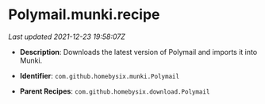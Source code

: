 # Polymail.munki.recipe

_Last updated 2021-12-23 19:58:07Z_

- **Description**: Downloads the latest version of Polymail and imports it into Munki.

- **Identifier**: `com.github.homebysix.munki.Polymail`

- **Parent Recipes**: `com.github.homebysix.download.Polymail`